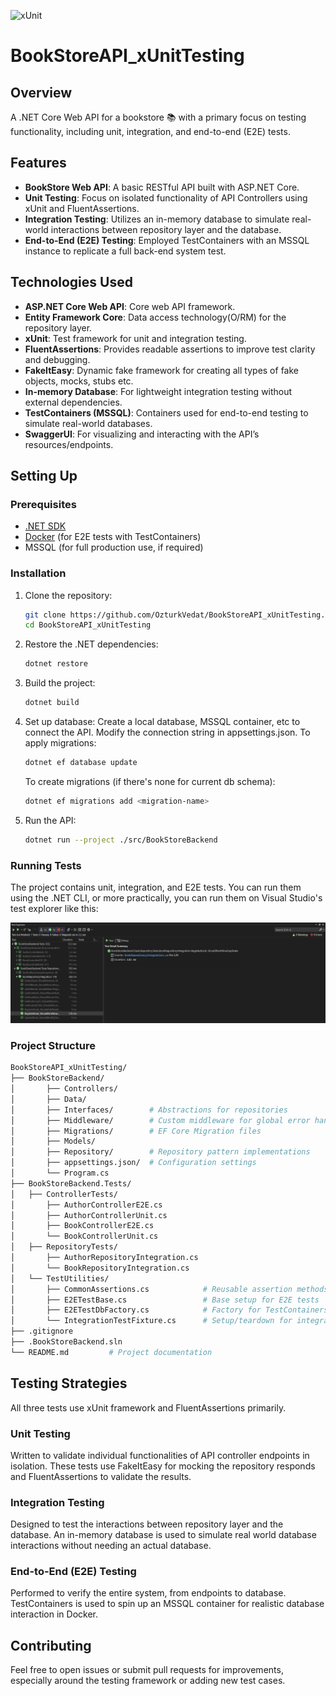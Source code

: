 ![xUnit](https://xunit.net/images/full-logo.svg)

# BookStoreAPI_xUnitTesting

## Overview

A .NET Core Web API for a bookstore 📚 with a primary focus on testing functionality, including unit, integration, and end-to-end (E2E) tests.

## Features

- **BookStore Web API**: A basic RESTful API built with ASP.NET Core.
- **Unit Testing**: Focus on isolated functionality of API Controllers using xUnit and FluentAssertions.
- **Integration Testing**: Utilizes an in-memory database to simulate real-world interactions between repository layer and the database.
- **End-to-End (E2E) Testing**: Employed TestContainers with an MSSQL instance to replicate a full back-end system test. 

## Technologies Used

- **ASP.NET Core Web API**: Core web API framework.
- **Entity Framework Core**: Data access technology(O/RM) for the repository layer.
- **xUnit**: Test framework for unit and integration testing.
- **FluentAssertions**: Provides readable assertions to improve test clarity and debugging.
- **FakeItEasy**: Dynamic fake framework for creating all types of fake objects, mocks, stubs etc.
- **In-memory Database**: For lightweight integration testing without external dependencies.
- **TestContainers (MSSQL)**: Containers used for end-to-end testing to simulate real-world databases.
- **SwaggerUI**: For visualizing and interacting with the API’s resources/endpoints.

## Setting Up

### Prerequisites

- [.NET SDK](https://dotnet.microsoft.com/download)
- [Docker](https://www.docker.com/) (for E2E tests with TestContainers)
- MSSQL (for full production use, if required)
  
### Installation

1. Clone the repository:

   ```bash
   git clone https://github.com/OzturkVedat/BookStoreAPI_xUnitTesting.git
   cd BookStoreAPI_xUnitTesting
   ```

2. Restore the .NET dependencies:

    ```bash
    dotnet restore
    ```

3. Build the project:

    ```bash
    dotnet build
    ```
    
4. Set up database:
   Create a local database, MSSQL container, etc to connect the API. Modify the connection string in appsettings.json.
   To apply migrations:
     ```bash
    dotnet ef database update
    ```
    To create migrations (if there's none for current db schema):
     ```bash
    dotnet ef migrations add <migration-name>
    ```
     
6. Run the API:

    ```bash
    dotnet run --project ./src/BookStoreBackend
    ```
    
### Running Tests

The project contains unit, integration, and E2E tests. You can run them using the .NET CLI, or more practically, you can run them on Visual Studio's test explorer like this:

![TestSS](./assets/test_exp.png)

### Project Structure

```bash
BookStoreAPI_xUnitTesting/
├── BookStoreBackend/
│       ├── Controllers/
│       ├── Data/
│       ├── Interfaces/        # Abstractions for repositories
│       ├── Middleware/        # Custom middleware for global error handling
│       ├── Migrations/        # EF Core Migration files
│       ├── Models/
│       ├── Repository/        # Repository pattern implementations
│       ├── appsettings.json/  # Configuration settings
│       └── Program.cs
├── BookStoreBackend.Tests/
│   ├── ControllerTests/
│       ├── AuthorControllerE2E.cs
│       ├── AuthorControllerUnit.cs
│       ├── BookControllerE2E.cs
│       └── BookControllerUnit.cs
│   ├── RepositoryTests/
│       ├── AuthorRepositoryIntegration.cs
│       └── BookRepositoryIntegration.cs
│   └── TestUtilities/
│       ├── CommonAssertions.cs            # Reusable assertion methods
│       ├── E2ETestBase.cs                 # Base setup for E2E tests
│       ├── E2ETestDbFactory.cs            # Factory for TestContainers
│       └── IntegrationTestFixture.cs      # Setup/teardown for integration tests
├── .gitignore
├── .BookStoreBackend.sln
└── README.md         # Project documentation

```

## Testing Strategies
All three tests use xUnit framework and FluentAssertions primarily.
  
### Unit Testing
Written to validate individual functionalities of API controller endpoints in isolation. These tests use FakeItEasy for mocking the repository responds and FluentAssertions to validate the results.

### Integration Testing
Designed to test the interactions between repository layer and the database. An in-memory database is used to simulate real world database interactions without needing an actual database.

### End-to-End (E2E) Testing
Performed to verify the entire system, from endpoints to database. TestContainers is used to spin up an MSSQL container for realistic database interaction in Docker.

## Contributing
Feel free to open issues or submit pull requests for improvements, especially around the testing framework or adding new test cases.
